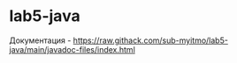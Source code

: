 # lab5-java

Документация - https://raw.githack.com/sub-myitmo/lab5-java/main/javadoc-files/index.html